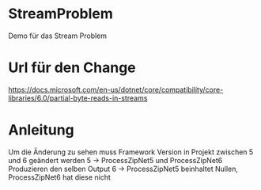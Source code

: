 # StreamProblem
Demo für das Stream Problem

# Url für den Change
https://docs.microsoft.com/en-us/dotnet/core/compatibility/core-libraries/6.0/partial-byte-reads-in-streams

# Anleitung
Um die Änderung zu sehen muss Framework Version in Projekt zwischen 5 und 6 geändert werden
5 -> ProcessZipNet5 und ProcessZipNet6 Produzieren den selben Output
6 -> ProcessZipNet5 beinhaltet Nullen, ProcessZipNet6 hat diese nicht

